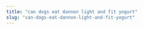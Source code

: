 ```yaml
---
title: "can dogs eat dannon light and fit yogurt"
slug: "can-dogs-eat-dannon-light-and-fit-yogurt"
---
```


